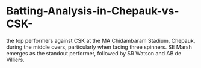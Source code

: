# Batting-Analysis-in-Chepauk-vs-CSK-
the top performers against CSK at the MA Chidambaram Stadium, Chepauk, during the middle overs, particularly when facing three spinners. SE Marsh emerges as the standout performer, followed by SR Watson and AB de Villiers.
